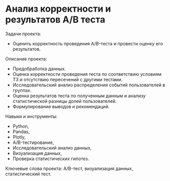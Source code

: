 # Анализ корректности и результатов А/В теста

Задачи проекта:
- Оценить корректность проведения A/B-теста и провести оценку его результатов.

Описание проекта:
- Предобработка данных.
- Оценка корректности проведения теста по соответствию условиям ТЗ и отсутствию пересечений с другими тестами.
- Исследовательский анализ распределения событий пользователей в группах.
- Оценка результатов теста по полученным данным и анализу статистической разницы долей пользователей.
- Формулирование выводов и рекомендаций.

Навыки и инструменты:
- Python,
- Pandas,
- Plotly,
- A/B-тестирование,
- Исследовательский анализ данных,
- Визуализация данных,
- Проверка статистических гипотез.

Ключевые слова проекта: A/B-тест, визуализация данных, статистический тест.
